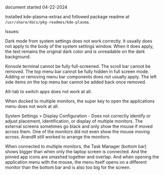 document started 04-22-2024

Installed kde-plasma-extras and followed package readme at
`/usr/share/docs/pkg-readmes/kde-plasma`.

Issues:

Dark mode from system settings does not work correctly. It usually does
not apply to the body of the system settings window. When it does apply,
the text remains the original dark color and is unreadable on the dark
background. 

Konsole terminal cannot be fully full-screened. The scroll bar cannot be
removed. The top menu bar cannot be fully hidden in full screen mode.
Adding or removing menu bar components does not usually apply. The left
side items on the top menu bar cannot be added back once removed.

Alt-tab to switch apps does not work at all.

When docked to multiple monitors, the super key to open the applications
menu does not work at all.

System Settings > Display Configuration - Does not correctly identify or
adjust placement, identification, or display of multiple monitors. The
external screens sometimes go black and only show the mouse if moved
across them. One of the monitors did not even show the mouse moving
across. ArandR still worked to arrange the monitors.

When connected to multiple monitors, the Task Manager (bottom bar) shows
bigger than when only the laptop screen is connected. And the pinned app
icons are smashed together and overlap. And when opening the application
menu with the mouse, the menu itself opens on a different monitor than
the bottom bar and is also too big for the screen.


